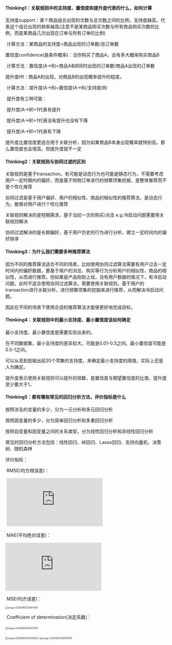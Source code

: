 #### Thinking1：关联规则中的支持度、置信度和提升度代表的什么，如何计算

支持度support：某个商品组合出现的次数与总次数之间的比例，支持度越高，代表这个组合出现的频率越高(注意不是某商品购买次数与所有商品购买次数的比例，而是某商品几次出现在订单与所有订单的比例)

​		计算方法：某商品的支持度=商品出现的订单数/总订单数

置信度confidence(是条件概率)：当你购买了商品A，会有多大概率购买商品B

​		计算方法：置信度(A→B)=商品A和B同时出现的订单数/商品A出现的订单数

提升度lift：商品A的出现，对商品B的出现概率提升的程度。

​		计算方法：提升度(A→B)=置信度(A→B)/支持度(B)

​		提升度有三种可能：

​			提升度(A→B)>1代表有提升

​			提升度(A→B)=1代表没有提升也没有下降

​			提升度(A→B)<1代表有下降

​			提升度比置信度更适合用于关联分析，因为如果商品B本身出现概率就特别高，那么置信度也会很高，但提升度就不一定



#### Thinking2：关联规则与协同过滤的区别

关联规则是基于transaction，有可能是动态行为也可能是静态行为，不需要考虑用户一定时期内的偏好，而是基于购物订单进行的频繁项集挖掘，是整体推荐而不是个性化推荐

协同过滤是基于用户偏好、用户的相似性、商品的相似性的推荐算法，是动态行为，能够对用户进行个性化推荐

关联规则解决的是短期需求，基于当前一次的购买/点击 e.g.冷启动问题需要用关联规则解决

协同过滤解决的是长期偏好，基于用户历史的行为进行分析，建立一定时间内的偏好排序



#### Thinking3：为什么我们需要多种推荐算法

因为不同的推荐算法适合不同的场景，比如使用协同过滤算法需要有用户过去一定时间内的偏好数据，要基于用户的浏览、购买等行为分析用户的相似性、商品的相似性，从而进行推荐。但如果是产品刚刚上线，没有用户数据的情况下，有冷启动问题，此时不适合使用协同过滤算法，需要使用关联规则，基于用户的transaction进行关联分析，进行频繁项集的挖掘来进行推荐，从而解决冷启动问题。

因此在不同的场景下使用合适的推荐算法才能够更好地完成目标。



#### Thinking4：关联规则中的最小支持度、最小置信度该如何确定

最小支持度，最小置信度是需要实验出来的。

在不同数据集，最小支持度的差异较大，可能是0.01-0.5之间。最小置信度可能是0.5-1之间。

可以从高到低输出前20个项集的支持度，来确定最小支持度的阈值，实际上还是人为确定。

提升度表示使用关联规则可以提升的倍数，是置信度与期望置信度的比值，提升度至少要大于1。



#### Thinking5：都有哪些常见的回归分析方法，评价指标是什么

按照涉及的变量的多少，分为一元分析和多元回归分析

按照因变量的多少，分为简单回归分析和多重回归分析

按照自变量和因变量之间的关系类型，分为线性回归分析和非线性回归分析



常见的回归分析方法包括：线性回归、岭回归、Lasso回归、支持向量机、决策树、随机森林

评价指标：

​		RMSE(均方根误差)：

​														![RMSE(X, h)=\sqrt{\frac{1}{m}\sum_{i=1}^{m}(h(x_{i})-y_{i})^2}](https://private.codecogs.com/gif.latex?RMSE%28X%2C%20h%29%3D%5Csqrt%7B%5Cfrac%7B1%7D%7Bm%7D%5Csum_%7Bi%3D1%7D%5E%7Bm%7D%28h%28x_%7Bi%7D%29-y_%7Bi%7D%29%5E2%7D)

​		MAE(平均绝对误差)：

![MAE(X, h)=\frac{1}{m}\sum_{i=1}^{m}\left | h(x_{i})-y_{i} \right |](https://private.codecogs.com/gif.latex?MAE%28X%2C%20h%29%3D%5Cfrac%7B1%7D%7Bm%7D%5Csum_%7Bi%3D1%7D%5E%7Bm%7D%5Cleft%20%7C%20h%28x_%7Bi%7D%29-y_%7Bi%7D%20%5Cright%20%7C)

​		MSE(均方误差)：

<img src="/Users/muyu/Library/Application Support/typora-user-images/image-20200901204417393.png" alt="image-20200901204417393" style="zoom:50%;" />

​		Coefficient of determination(决定系数)：

​																		<img src="/Users/muyu/Library/Application Support/typora-user-images/image-20200901204512075.png" alt="image-20200901204512075" style="zoom:50%;" />

<img src="/Users/muyu/Library/Application Support/typora-user-images/image-20200901204538932.png" alt="image-20200901204538932" style="zoom:50%;" />

<img src="/Users/muyu/Library/Application Support/typora-user-images/image-20200901204551578.png" alt="image-20200901204551578" style="zoom:50%;" />